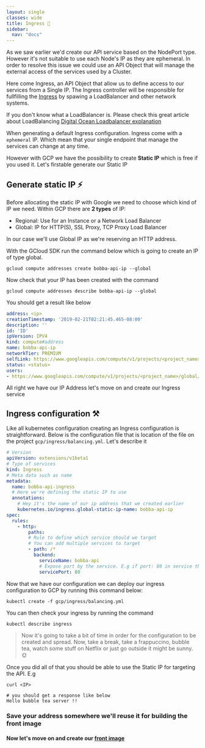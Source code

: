 ```yaml
---
layout: single
classes: wide
title: Ingress 🧠
sidebar:
  nav: "docs"
---
```


As we saw earlier we'd create our API service based on the NodePort type. However it's not suitable to use each Node's IP as they are ephemeral. In order to resolve this issue we could use an API Object that will manage the external access of the services used by a Cluster.

Here come Ingress, an API Object that allow us to define access to our services from a Single IP. The Ingress controller will be responsible for fullfilling the [Ingress](https://www.webopedia.com/TERM/I/ingress_traffic.html) by spawing a LoadBalancer and other network systems.

If you don't know what a LoadBalancer is. Please check this great article about LoadBalancing [Digital Ocean Loadbalancer explanation](https://www.digitalocean.com/community/tutorials/what-is-load-balancing)

When generating a default Ingress configuration. Ingress come with a ```ephemeral``` IP. Which mean that your single endpoint that manage the services can change at any time.

However with GCP we have the possibility to create **Static IP** which is free if you used it. Let's firstable generate our Static IP

## Generate static IP ⚡

Before allocating the static IP with Google we need to choose which kind of IP we need. Within GCP there are **2 types** of IP:

- Regional: Use for an Instance or a Network Load Balancer
- Global: IP for HTTP(S), SSL Proxy, TCP Proxy Load Balancer

In our case we'll use Global IP as we're reserving an HTTP address.

With the GCloud SDK run the command below which is going to create an IP of type global.

```ssh
gcloud compute addresses create bobba-api-ip --global
```

Now check that your IP has been created with the command

```ssh
gcloud compute addresses describe bobba-api-ip --global
```

You should get a result like below

```yaml
address: <ip>
creationTimestamp: '2019-02-21T02:21:45.465-08:00'
description: ''
id: 'ID'
ipVersion: IPV4
kind: compute#address
name: bobba-api-ip
networkTier: PREMIUM
selfLink: https://www.googleapis.com/compute/v1/projects/<project_name>/global/addresses/bobba-api-ip
status: <status>
users:
- https://www.googleapis.com/compute/v1/projects/<project_name>/global/forwardingRules/k8s-fw-default-bobba-api-ingress--c37fc980ac025b96
```

All right we have our IP Address let's move on and create our Ingress service

## Ingress configuration ⚒️

Like all kubernetes configuration creating an Ingress configuration is straightforward. Below is the configuration file that is location of the file on the project ```gcp/ingress/balancing.yml```. Let's describe it

```yaml
# Version
apiVersion: extensions/v1beta1
# Type of services
kind: Ingress
# Meta data such as name
metadata:
  name: bobba-api-ingress
  # Here we're defining the static IP to use
  annotations:
    # Hey it's the name of our ip address that we created earlier
    kubernetes.io/ingress.global-static-ip-name: bobba-api-ip
spec:
  rules:
    - http:
        paths:
        # Rule to define which service should we target
        # You can add multiple services to target
        - path: /*
          backend:
            serviceName: bobba-api
            # Expose port by the service. E.g if port: 80 in service then use 80 for servicePort
            servicePort: 80
```

Now that we have our configuration we can deploy our ingress configuration to GCP by running this command below:

```shell
kubectl create -f gcp/ingress/balancing.yml
```

You can then check your ingress by running the command 

```shell
kubectl describe ingress
```

> Now it's going to take a bit of time in order for the configuration to be created and spread. Now, take a break, take a frappuccino, bubble tea, watch some stuff on Netflix or just go outside it might be sunny. 🌞

Once you did all of that you should be able to use the Static IP for targeting the API. E.g

```shell
curl <IP>

# you should get a response like below
Hello bubble tea server !!
```

### Save your address somewhere we'll reuse it for building the front image

#### Now let's move on and create our [front image](front.md)